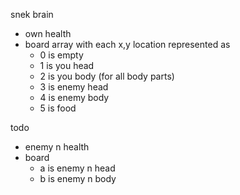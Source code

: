snek brain
- own health
- board array with each x,y location represented as
    - 0 is empty
    - 1 is you head
    - 2 is you body (for all body parts)
    - 3 is enemy head 
    - 4 is enemy body
    - 5 is food

todo
- enemy n health
- board
    - a is enemy n head 
    - b is enemy n body

